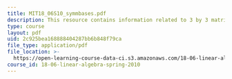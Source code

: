 ```yaml
---
title: MIT18_06S10_symmbases.pdf
description: This resource contains information related to 3 by 3 matrices.
type: course
layout: pdf
uid: 2c925bea168888404287bb6b848f79ca
file_type: application/pdf
file_location: >-
  https://open-learning-course-data-ci.s3.amazonaws.com/18-06-linear-algebra-spring-2010/2c925bea168888404287bb6b848f79ca_MIT18_06S10_symmbases.pdf
course_id: 18-06-linear-algebra-spring-2010
---
```

